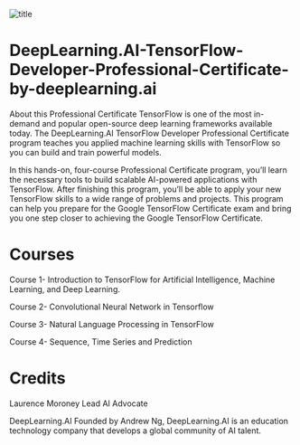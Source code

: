 ![title](Images/example.png)



# DeepLearning.AI-TensorFlow-Developer-Professional-Certificate-by-deeplearning.ai

About this Professional Certificate
TensorFlow is one of the most in-demand and popular open-source deep learning frameworks available today. The DeepLearning.AI TensorFlow Developer Professional Certificate program teaches you applied machine learning skills with TensorFlow so you can build and train powerful models.

In this hands-on, four-course Professional Certificate program, you’ll learn the necessary tools to build scalable AI-powered applications with TensorFlow. 
After finishing this program, you’ll be able to apply your new TensorFlow skills to a wide range of problems and projects. 
This program can help you prepare for the Google TensorFlow Certificate exam and bring you one step closer to achieving the Google TensorFlow Certificate.


# Courses

Course 1- Introduction to TensorFlow for Artificial Intelligence, Machine Learning, and Deep Learning.

Course 2- Convolutional Neural Network in Tensorflow

Course 3- Natural Language Processing in TensorFlow

Course 4- Sequence, Time Series and Prediction


# Credits

Laurence Moroney
Lead AI Advocate

DeepLearning.AI
Founded by Andrew Ng, DeepLearning.AI is an education 
technology company that develops a global community of AI talent.
